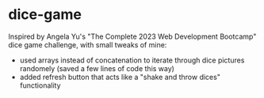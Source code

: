 # dice-game

Inspired by Angela Yu's "The Complete 2023 Web Development Bootcamp" dice game challenge, with small tweaks of mine:
- used arrays instead of concatenation to iterate through dice pictures randomely (saved a few lines of code this way)
- added refresh button that acts like a "shake and throw dices" functionality 
